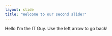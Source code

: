 ```yaml
---
layout: slide
title: "Welcome to our second slide!"
---
```

Hello I'm the IT Guy.
Use the left arrow to go back!
